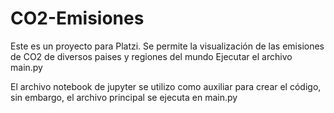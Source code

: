 # CO2-Emisiones
Este es un proyecto para Platzi. Se permite la visualización de las emisiones de CO2 de diversos paises y regiones del mundo
Ejecutar el archivo main.py

El archivo notebook de jupyter se utilizo como auxiliar para crear el código, sin embargo, el archivo principal se ejecuta en main.py
